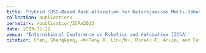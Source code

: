 ```yaml
---
title: "Hybrid SUSD-Based Task Allocation for Heterogeneous Multi-Robot Teams."
collection: publications
permalink: /publication/ICRA2023
date: 2023-05-29
venue: 'International Conference on Robotics and Automation (ICRA)'
citation: Chen, Shengkang, <b>Tony X. Lin</b>, Ronald C. Arkin, and Fumin Zhang. "Hybrid SUSD-Based Task Allocation for Heterogeneous Multi-Robot Teams." 2023 IEEE International Conference on Robotics and Automation (ICRA). IEEE, 2023.
---
```

